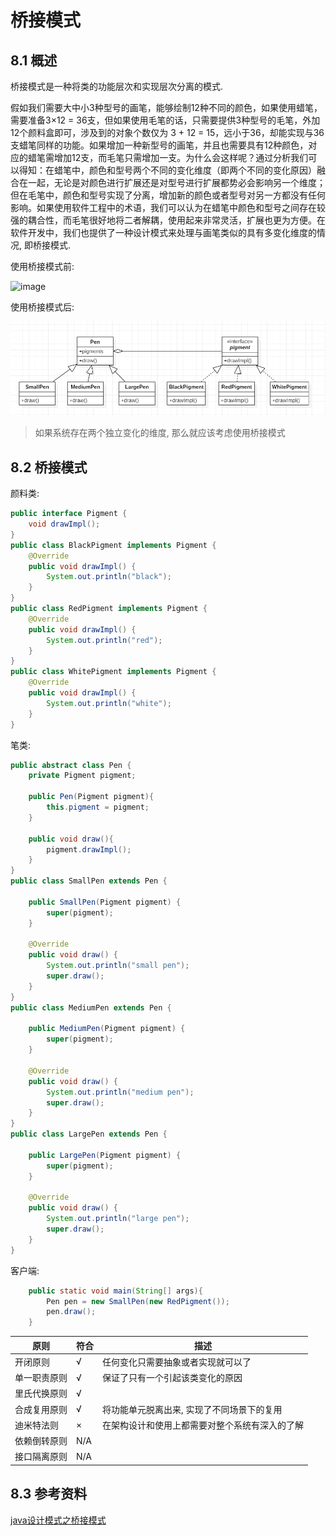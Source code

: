 # 桥接模式

## 8.1 概述

桥接模式是一种将类的功能层次和实现层次分离的模式.

假如我们需要大中小3种型号的画笔，能够绘制12种不同的颜色，如果使用蜡笔，需要准备3×12 = 36支，但如果使用毛笔的话，只需要提供3种型号的毛笔，外加12个颜料盒即可，涉及到的对象个数仅为 3 + 12 = 15，远小于36，却能实现与36支蜡笔同样的功能。如果增加一种新型号的画笔，并且也需要具有12种颜色，对应的蜡笔需增加12支，而毛笔只需增加一支。为什么会这样呢？通过分析我们可以得知：在蜡笔中，颜色和型号两个不同的变化维度（即两个不同的变化原因）融合在一起，无论是对颜色进行扩展还是对型号进行扩展都势必会影响另一个维度；但在毛笔中，颜色和型号实现了分离，增加新的颜色或者型号对另一方都没有任何影响。如果使用软件工程中的术语，我们可以认为在蜡笔中颜色和型号之间存在较强的耦合性，而毛笔很好地将二者解耦，使用起来非常灵活，扩展也更为方便。在软件开发中，我们也提供了一种设计模式来处理与画笔类似的具有多变化维度的情况, 即桥接模式.

使用桥接模式前:

![image](img/BridgePattern.png)

使用桥接模式后:

![image](img/BridgePatternAfter.png)

> 如果系统存在两个独立变化的维度, 那么就应该考虑使用桥接模式

## 8.2 桥接模式

颜料类:

```java
public interface Pigment {
    void drawImpl();
}
public class BlackPigment implements Pigment {
    @Override
    public void drawImpl() {
        System.out.println("black");
    }
}
public class RedPigment implements Pigment {
    @Override
    public void drawImpl() {
        System.out.println("red");
    }
}
public class WhitePigment implements Pigment {
    @Override
    public void drawImpl() {
        System.out.println("white");
    }
}
```

笔类:

```java
public abstract class Pen {
    private Pigment pigment;

    public Pen(Pigment pigment){
        this.pigment = pigment;
    }

    public void draw(){
        pigment.drawImpl();
    }
}
public class SmallPen extends Pen {

    public SmallPen(Pigment pigment) {
        super(pigment);
    }

    @Override
    public void draw() {
        System.out.println("small pen");
        super.draw();
    }
}
public class MediumPen extends Pen {

    public MediumPen(Pigment pigment) {
        super(pigment);
    }

    @Override
    public void draw() {
        System.out.println("medium pen");
        super.draw();
    }
}
public class LargePen extends Pen {

    public LargePen(Pigment pigment) {
        super(pigment);
    }

    @Override
    public void draw() {
        System.out.println("large pen");
        super.draw();
    }
}
```

客户端:

```java
    public static void main(String[] args){
        Pen pen = new SmallPen(new RedPigment());
        pen.draw();
    }
```

原则|符合|描述
--|--|--
开闭原则|√|任何变化只需要抽象或者实现就可以了
单一职责原则|√|保证了只有一个引起该类变化的原因
里氏代换原则|√|
合成复用原则|√|将功能单元脱离出来, 实现了不同场景下的复用
迪米特法则|×|在架构设计和使用上都需要对整个系统有深入的了解
依赖倒转原则|N/A|
接口隔离原则|N/A|

## 8.3 参考资料

[java设计模式之桥接模式](https://www.cnblogs.com/lfxiao/p/6815760.html)